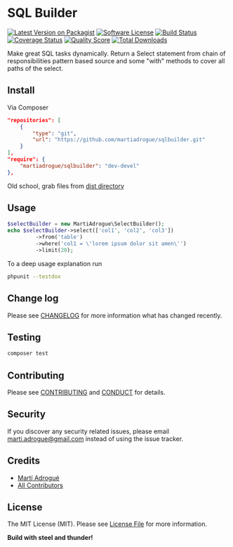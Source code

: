 # SQL Builder

[![Latest Version on Packagist][ico-version]][link-packagist]
[![Software License][ico-license]](LICENSE.md)
[![Build Status][ico-travis]][link-travis]
[![Coverage Status][ico-scrutinizer]][link-scrutinizer]
[![Quality Score][ico-code-quality]][link-code-quality]
[![Total Downloads][ico-downloads]][link-downloads]

Make great SQL tasks dynamically. Return a Select statement from chain of
responsibilities pattern based source and some "with" methods to cover all paths
of the select.

## Install

Via Composer

```json
"repositories": [
    {
        "type": "git",
        "url": "https://github.com/martiadrogue/sqlbuilder.git"
    }
],
"require": {
    "martiadrogue/sqlbuilder": "dev-devel"
},
```

Old school, grab files from [dist directory][link-download]

## Usage

```php
$selectBuilder = new MartiAdrogue\SelectBuilder();
echo $selectBuilder->select(['col1', 'col2', 'col3'])
         ->from('table')
         ->where('col1 = \'lorem ipsum dolor sit amen\'')
         ->limit(20);
```

To a deep usage explanation run

```bash
phpunit --testdox
```

## Change log

Please see [CHANGELOG](CHANGELOG.md) for more information what has changed
recently.

## Testing

```bash
composer test
```

## Contributing

Please see [CONTRIBUTING](CONTRIBUTING.md) and [CONDUCT](CONDUCT.md) for
details.

## Security

If you discover any security related issues, please email
marti.adrogue@gmail.com instead of using the issue tracker.

## Credits

-   [Martí Adrogué][link-author]
-   [All Contributors][link-contributors]

## License

The MIT License (MIT). Please see [License File](LICENSE.md) for more
information.

**Build with steel and thunder!**

[ico-version]: https://img.shields.io/packagist/v/martiadrogue/sqlbuilder.svg?style=flat-square
[ico-license]: https://img.shields.io/badge/license-MIT-brightgreen.svg?style=flat-square
[ico-travis]: https://img.shields.io/travis/martiadrogue/sqlbuilder/master.svg?style=flat-square
[ico-scrutinizer]: https://img.shields.io/scrutinizer/coverage/g/martiadrogue/sqlbuilder.svg?style=flat-square
[ico-code-quality]: https://img.shields.io/scrutinizer/g/martiadrogue/sqlbuilder.svg?style=flat-square
[ico-downloads]: https://img.shields.io/packagist/dt/martiadrogue/sqlbuilder.svg?style=flat-square

[link-packagist]: https://packagist.org/packages/martiadrogue/sqlbuilder
[link-travis]: https://travis-ci.org/martiadrogue/sqlbuilder
[link-scrutinizer]: https://scrutinizer-ci.com/g/martiadrogue/sqlbuilder/code-structure
[link-code-quality]: https://scrutinizer-ci.com/g/martiadrogue/sqlbuilder
[link-downloads]: https://packagist.org/packages/martiadrogue/sqlbuilder
[link-author]: https://github.com/martiadrogue
[link-contributors]: ../../contributors
[link-download]: https://github.com/martiadrogue/sqlbuilder/archive/master.zip
